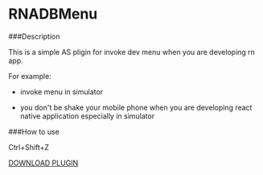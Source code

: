 # RNADBMenu

###Description

This is a simple AS pligin for invoke dev menu when you are developing rn app.

For example:

+ invoke menu in simulator

+ you don't be shake your mobile phone when you are developing react native application especially in simulator

###How to use

Ctrl+Shift+Z

[DOWNLOAD PLUGIN](https://github.com/sanyinchen/RNADBMenu/blob/master/RNADBMenu/lib/RNADBMenu.jar)
